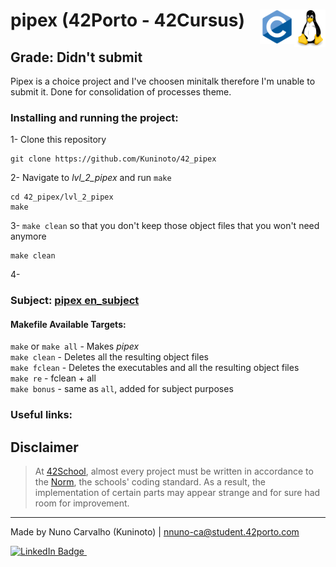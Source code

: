 # pipex (42Porto - 42Cursus) <img src="https://github.com/devicons/devicon/blob/master/icons/linux/linux-original.svg" title="Linux" alt="Linux Logo" width="50" height="60" align="right" /> <img src="https://github.com/devicons/devicon/blob/master/icons/c/c-original.svg" title="C" alt="C Logo" width="55" height="55" align="right" />&nbsp; 

## Grade: Didn't submit
Pipex is a choice project and I've choosen minitalk therefore I'm unable to submit it. 
Done for consolidation of processes theme.

### Installing and running the project:

1- Clone this repository
	
	git clone https://github.com/Kuninoto/42_pipex
2- Navigate to _lvl_2_pipex_ and run `make`
	
	cd 42_pipex/lvl_2_pipex
   	make
3- `make clean` so that you don't keep those object files that you won't need anymore

	make clean
4- 

###  Subject: [pipex en_subject](./extras/en.subject_pipex.pdf)

#### Makefile Available Targets:  
`make` or `make all` - Makes _pipex_  
`make clean` - Deletes all the resulting object files  
`make fclean` - Deletes the executables and all the resulting object files  
`make re` - fclean + all  
`make bonus` - same as `all`, added for subject purposes  

### Useful links:  

## Disclaimer
> At [42School](https://en.wikipedia.org/wiki/42_(school)), almost every project must be written in accordance to the [Norm](./extras/en_norm.pdf), the schools' coding standard. As a result, the implementation of certain parts may appear strange and for sure had room for improvement.

---
Made by Nuno Carvalho (Kuninoto) | nnuno-ca@student.42porto.com  
<div id="badge"> <a href="https://www.linkedin.com/in/nuno-carvalho-218822247"/> <img src="https://img.shields.io/badge/LinkedIn-blue?style=for-the-badge&logo=linkedin&logoColor=white" alt="LinkedIn Badge"/>&nbsp;
